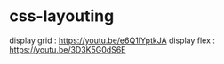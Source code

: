 # css-layouting


display grid : https://youtu.be/e6Q1IYptkJA
display flex : https://youtu.be/3D3K5G0dS6E
